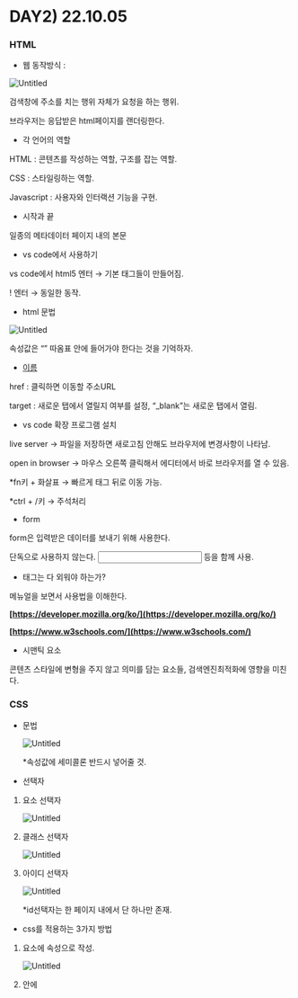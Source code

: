 # DAY2) 22.10.05

### HTML

- 웹 동작방식 :

![Untitled](https://s3-us-west-2.amazonaws.com/secure.notion-static.com/4a1b1798-8a35-40bc-8dc2-a8ab79a07c08/Untitled.png)

검색창에 주소를 치는 행위 자체가 요청을 하는 행위. 

브라우저는 응답받은 html페이지를 랜더링한다. 

- 각 언어의 역할

HTML : 콘텐츠를 작성하는 역할, 구조를 잡는 역할.

CSS : 스타일링하는 역할.

Javascript : 사용자와 인터랙션 기능을 구현. 

- 시작과 끝

<!DOCTYPE html> 

</html> 

<head></head> 일종의 메타데이터 

<body></body> 페이지 내의 본문 

- vs code에서 사용하기

vs code에서 html5 엔터 → 기본 태그들이 만들어짐. 

! 엔터 → 동일한 동작. 

- html 문법

![Untitled](https://s3-us-west-2.amazonaws.com/secure.notion-static.com/a71b3b6f-3cb1-4c27-b96f-eac20c3bf20a/Untitled.png)

속성값은 “” 따옴표 안에 들어가야 한다는 것을 기억하자. 

- <a href=”주소”>이름</a>

href : 클릭하면 이동할 주소URL

target : 새로운 탭에서 열릴지 여부를 설정, “_blank”는 새로운 탭에서 열림. 

- vs code 확장 프로그램 설치

live server → 파일을 저장하면 새로고침 안해도 브라우저에 변경사항이 나타남. 

open in browser → 마우스 오른쪽 클릭해서 에디터에서 바로 브라우저를 열 수 있음. 

*fn키 + 화살표 → 빠르게 태그 뒤로 이동 가능. 

*ctrl + /키 → 주석처리 

- form

form은 입력받은 데이터를 보내기 위해 사용한다. 

단독으로 사용하지 않는다. <input type=”text”> 등을 함께 사용. 

- 태그는 다 외워야 하는가?

메뉴얼을 보면서 사용법을 이해한다. 

**[https://developer.mozilla.org/ko/](https://developer.mozilla.org/ko/)**

**[https://www.w3schools.com/](https://www.w3schools.com/)**

- 시맨틱 요소

콘텐츠 스타일에 변형을 주지 않고 의미를 담는 요소들, 검색엔진최적화에 영향을 미친다. 

### CSS

- 문법
    
    ![Untitled](https://s3-us-west-2.amazonaws.com/secure.notion-static.com/bcfadd01-2db8-4565-9c21-5b2a5e5ae0fb/Untitled.png)
    
    *속성값에 세미콜론 반드시 넣어줄 것. 
    
- 선택자
1. 요소 선택자 
    
    ![Untitled](https://s3-us-west-2.amazonaws.com/secure.notion-static.com/67489aaf-eeae-4e79-a51b-f4e90e3b6924/Untitled.png)
    
2. 클래스 선택자
    
    ![Untitled](https://s3-us-west-2.amazonaws.com/secure.notion-static.com/e653d3e1-b39a-4012-a8aa-028b8a72917a/Untitled.png)
    
3. 아이디 선택자
    
    ![Untitled](https://s3-us-west-2.amazonaws.com/secure.notion-static.com/af52161a-9482-47c1-b230-abdea4e36425/Untitled.png)
    
    *id선택자는 한 페이지 내에서 단 하나만 존재. 
    

- css를 적용하는 3가지 방법
1. 요소에 속성으로 작성. 
    
    ![Untitled](https://s3-us-west-2.amazonaws.com/secure.notion-static.com/75bad307-eede-4d08-babf-3767816abca9/Untitled.png)
    
2. <head>안에 <style>태그로 작성.
    
    ![Untitled](https://s3-us-west-2.amazonaws.com/secure.notion-static.com/82e90100-ba86-4459-b620-024783356f6c/Untitled.png)
    
3. link를 이용한 css파일 적용.
    
    ![Untitled](https://s3-us-west-2.amazonaws.com/secure.notion-static.com/27242708-0350-464d-9b0d-40776eb36d46/Untitled.png)
    
    *우선순위 : 요소 속성 스타일 > 아이디 > 클래스 > 요소 선택자 
    

- 선택자 혼합
1. 자손 선택자
    
    ![Untitled](https://s3-us-west-2.amazonaws.com/secure.notion-static.com/f4f9b741-be41-48b2-9369-7faedc249296/Untitled.png)
    
2. 자식 선택자
    
    ![Untitled](https://s3-us-west-2.amazonaws.com/secure.notion-static.com/c43e17dd-d24a-424a-83b0-222878e0de52/Untitled.png)
    
3. 형제 선택자 
    
    ![Untitled](https://s3-us-west-2.amazonaws.com/secure.notion-static.com/13b3f2cc-9488-4455-a533-8967b761ecef/Untitled.png)
    
     +는 div다음에 오는 형제 태그 h1만을 바꾼다.
    
    ~는 div다음에 오는 모든 형제 태그 h1을 바꾼다. 
    
- 폰트
    
    ![Untitled](https://s3-us-west-2.amazonaws.com/secure.notion-static.com/aa0160bd-4810-402a-b9b7-6330f226f242/Untitled.png)
    
    - font-size :
        - px : 모니터의 최소 단위(고정값)
        - % : **부모 요소에 비례**한 크기 설정(상대적 크기)
    
    링크를 이용해서 가져올 수도 있다.
    
- 박스모델
    
    ![Untitled](https://s3-us-west-2.amazonaws.com/secure.notion-static.com/a923f324-626b-4337-b056-16edc9058978/Untitled.png)
    

margin은 다른 요소들과의 간격을 결정. 

요소의 크기는 margin을 포함하지 않는다. 

**contents의 크기와 요소의 크기는 다르다.** 

붙어있는 두 요소의 margin값이 10, 10으로 겹칠경우 10만 적용한다. 

**겹치면 더 큰 값이 남는다.**
